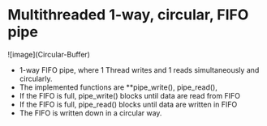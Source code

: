 # Multithreaded 1-way, circular, FIFO pipe



!\[image](Circular-Buffer)



* 1-way FIFO pipe, where 1 Thread writes and 1 reads simultaneously and circularly.
* The implemented functions are \*\*pipe\_write(), pipe\_read(),
* If the FIFO is full, pipe\_write() blocks until data are read from FIFO
* If the FIFO is full, pipe\_read() blocks until data are written in FIFO
* The FIFO is written down in a circular way.
